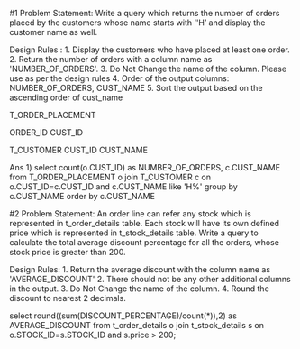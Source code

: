 #1 Problem Statement: 
 Write a query which returns the number of orders placed by the customers whose name starts with ‘'H’ and display the customer name as well.  
 
Design Rules :  1. Display the customers who have placed at least one order.
2. Return the number of orders with a column name as 'NUMBER_OF_ORDERS'.
3. Do Not Change the name of the column. Please use as per the design rules
4. Order of the output columns: NUMBER_OF_ORDERS, CUST_NAME
5. Sort the output based on the ascending order of cust_name

T_ORDER_PLACEMENT

ORDER_ID CUST_ID 

T_CUSTOMER
CUST_ID CUST_NAME  

Ans 1) select count(o.CUST_ID) as NUMBER_OF_ORDERS, c.CUST_NAME from T_ORDER_PLACEMENT o join T_CUSTOMER c 
on o.CUST_ID=c.CUST_ID and c.CUST_NAME like 'H%' group by c.CUST_NAME order by c.CUST_NAME

#2 Problem Statement: 
 An order line can refer any stock which is represented in t_order_details table. 
 Each stock will have its own defined price which is represented in t_stock_details table. 
 Write a query to calculate the total average discount percentage for all the orders, 
 whose stock price is greater than 200. 

Design Rules:  1. Return the average discount with the column name as 'AVERAGE_DISCOUNT'
2. There should not be any other additional columns in the output.
3. Do Not Change the name of the column.
4. Round the discount to nearest 2 decimals.

select round((sum(DISCOUNT_PERCENTAGE)/count(*)),2) as AVERAGE_DISCOUNT from t_order_details o join t_stock_details s 
on o.STOCK_ID=s.STOCK_ID and s.price > 200;

